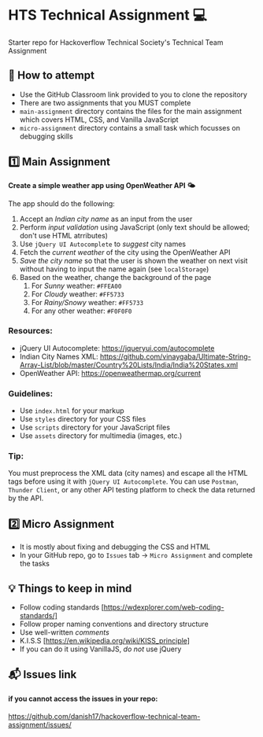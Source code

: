# HTS Technical Assignment 💻
Starter repo for Hackoverflow Technical Society's Technical Team Assignment


## 💭 How to attempt 
- Use the GitHub Classroom link provided to you to clone the repository
- There are two assignments that you MUST complete
- `main-assignment` directory contains the files for the main assignment which covers HTML, CSS, and Vanilla JavaScript
- `micro-assignment` directory contains a small task which focusses on debugging skills

## 1️⃣ Main Assignment
<b> Create a simple weather app using OpenWeather API 🌤</b>

The app should do the following:
1. Accept an _Indian city name_ as an input from the user
2. Perform _input validation_ using JavaScript (only text should be allowed; don't use HTML atrributes)
3. Use `jQuery UI Autocomplete` to _suggest_ city names
4. Fetch the _current weather_ of the city using the OpenWeather API
5. _Save the city name_ so that the user is shown the weather on next visit without having to input the name again (see `localStorage`)
6. Based on the weather, change the background of the page
   1. For _Sunny_ weather: `#FFEA00`
   2. For _Cloudy_ weather: `#FF5733`
   3. For _Rainy/Snowy_ weather: `#FF5733`
   4. For any other weather: `#F0F0F0`

### Resources:
- jQuery UI Autocomplete: https://jqueryui.com/autocomplete
- Indian City Names XML: https://github.com/vinaygaba/Ultimate-String-Array-List/blob/master/Country%20Lists/India/India%20States.xml
- OpenWeather API: https://openweathermap.org/current
### Guidelines:
- Use `index.html` for your markup
- Use `styles` directory for your CSS files
- Use `scripts` directory for your JavaScript files
- Use `assets` directory for multimedia (images, etc.)
  
### Tip:
You must preprocess the XML data (city names) and escape all the HTML tags before using it with `jQuery UI Autocomplete`. 
You can use `Postman`, `Thunder Client`, or any other API testing platform to check the data returned by the API.
##  2️⃣ Micro Assignment
- It is mostly about fixing and debugging the CSS and HTML
- In your GitHub repo, go to `Issues` tab -> `Micro Assignment` and complete the tasks

## 💡 Things to keep in mind
- Follow coding standards [https://wdexplorer.com/web-coding-standards/]
- Follow proper naming conventions and directory structure
- Use well-written _comments_
- K.I.S.S [https://en.wikipedia.org/wiki/KISS_principle]
- If you can do it using VanillaJS, _do not_ use jQuery
## 📬 Issues link
#### if you cannot access the issues in your repo: 
https://github.com/danish17/hackoverflow-technical-team-assignment/issues/